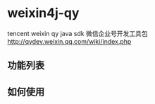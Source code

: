weixin4j-qy
===========

tencent weixin qy java sdk 微信企业号开发工具包 http://qydev.weixin.qq.com/wiki/index.php

功能列表
-------

如何使用
--------

